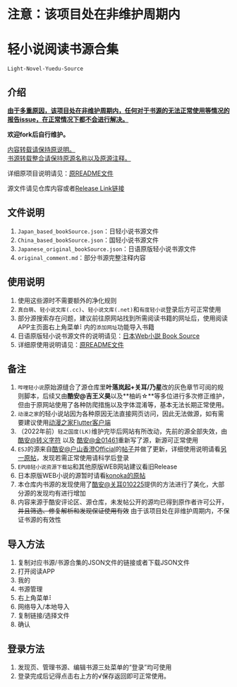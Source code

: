 # **注意：该项目处在非维护周期内**

# 轻小说阅读书源合集
`Light-Novel-Yuedu-Source`

## 介绍

<u>**由于多重原因，该项目处在非维护周期内，任何对于书源的无法正常使用等情况的报告issue，在正常情况下都不会进行解决。**</u>

**欢迎fork后自行维护。**

<u>内容转载请保持原说明。</u><br>
<u>书源转载整合请保持原源名称以及原源注释。</u>

详细原项目说明请见：[原README文件](old_ver\README.md)

源文件请见仓库内容或者[Release Link链接](https://github.com/ZWolken/Light-Novel-Yuedu-Source/releases)

## 文件说明

1. `Japan_based_bookSource.json`：日轻小说书源文件
2. `China_based_bookSource.json`：国轻小说书源文件
3. `Japanese_original_bookSource.json`：日语原版轻小说书源文件
4. `original_comment.md`：部分书源完整注释内容

## 使用说明

1. 使用这些源时不需要额外的净化规则
2. `真白萌`、`轻小说文库(.cc)`、`轻小说文库(.net)`和`有度轻小说`登录后方可正常使用
3. 部分源搜索存在问题，建议前往原网站找到所需阅读书籍的网址后，使用阅读APP主页面右上角菜单⠇内的`添加网址`功能导入书籍
4. 日语原版轻小说书源文件的说明请见：[日本Web小説 Book Source](https://github.com/ZWolken/Light-Novel-Yuedu-Source/releases/tag/JA)
5. 详细原使用说明请见：[原README文件](old_ver\README.md)

## 备注

1. `哔哩轻小说`原始源缝合了源仓库里**叶落岚起+关耳/乃星**改的灰色章节可阅的规则脚本，后续又由**酷安@吉王义昊**以及**柚屿☆**等多位进行多次修正维护，但由于原网站使用了各种防爬措施以及字体混淆等，基本无法长期正常使用。
2. `动漫之家`的轻小说站因为各种原因无法直接网页访问，因此无法做源，如有需要建议使用[动漫之家Flutter客户端](https://github.com/xiaoyaocz/dmzj_flutter)
3. （2022年前）`轻之国度(LK)`维护完毕后网站有所改动，先前的源全部失效，由[酷安@转义字符](http://www.coolapk.com/u/2060038) 以及 [酷安@金01461](http://www.coolapk.com/u/1208939)重新写了源，新源可正常使用
4. `ESJ`的源来自[酷安@户山香澄Official](http://www.coolapk.com/u/614507)的[帖子](https://www.coolapk.com/feed/33474742)并做了更新，详细使用说明请看[另一原帖](https://www.coolapk.com/feed/32715700)，发现若需正常使用请科学后登录
5. `EPUB轻小说资源下载站`和其他原版WEB网站建议看旧Release
6. 日本原版WEB小说的源暂时请看[konoka的原帖](https://www.konoka.top/ja/1012/)
7. 本仓库内书源的发现使用了[酷安@关耳010225](http://www.coolapk.com/u/2379204)提供的方法进行了美化，大部分源的发现均有进行增加
8. 内容来源于酷安评论区、源仓库，未发帖公开的源均已得到原作者许可公开，~~并且筛选、修复解析和发现保证使用有效~~ 由于该项目处在非维护周期内，不保证书源的有效性

## 导入方法

1. 复制对应书源/书源合集的JSON文件的链接或者下载JSON文件
2. 打开阅读APP
3. 我的
4. 书源管理
5. 右上角菜单⠇
6. 网络导入/本地导入
7. 复制链接/选择文件
8. 确认

## 登录方法

1. 发现页、管理书源、编辑书源三处菜单的“登录”均可使用
2. 登录完成后记得点击右上方的√保存返回即可正常使用。
